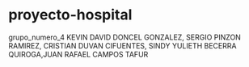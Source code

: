 # proyecto-hospital
grupo_numero_4
KEVIN DAVID DONCEL GONZALEZ, SERGIO PINZON RAMIREZ, CRISTIAN DUVAN CIFUENTES, SINDY YULIETH BECERRA QUIROGA,JUAN RAFAEL CAMPOS TAFUR
